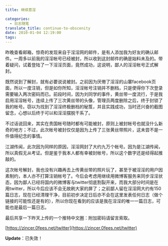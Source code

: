 ```yaml
---
title: 继续意淫

categories:
  - 日志随笔
translate_title: continue-to-obscenity
date: 2010-01-04 12:19:00
tags:
---
```


昨晚查看邮箱，惊奇的发现来自于淫淫网的邮件，是有人添加我为好友的确认邮件。一周多以前我的淫淫帐号已经被封，所以收到这封邮件的确是始料未及的。带着疑问，试着登陆了一下淫淫页面，竟然成功，这说明，鄙人的淫淫帐号正式解封。

既然说到了解封，就有必要说说被封。之前因为厌倦了淫淫的山寨facebook页面，所以一度注销，但是如你所知，淫淫帐号注销并不删档，只是使得你下次登录需要输入两次密码而已。前段时间，因为刘同学的事件，黄丝带一度流行，于是我启用淫淫帐号，连续上传了三次黄丝带的头像，管理员两度删除之后，终于封锁了我的帐号。窃以为找到了淫淫终极删档的秘笈，并且实践成功，当时还兴奋的截图留念，心想以后终于可以和淫淫摆脱干系了。

不过话说回来，其实在贵国帐号随时都有可能被封，原则上被封帐号也就没什么新奇的地方；不过，此次帐号被封仅仅是因为上传了三张黄丝带照片，这未尝不是一件值得纪念的事情。

江湖传闻，此次因为同样的原因，淫淫网封了大约九万个帐号。因为是江湖传闻，所以真假无从考证。但是鉴于我本人都有幸被封帐号，所以这个数字还是经得起推敲的。

这次帐号解封，我也没有兴趣再去上传黄丝带的照片玩了，甚至于被淫淫的用户因素制约，本人亦不打算注销帐号了。今后会考虑用继续用微博客服务来同步淫淫状态，因为鄙人已经将国内的微博客与twitter彻底割裂开来，而我大部分时间是在用twitter，所以今后应该不会无故刷大家的屏了；之前鄙人留在淫淫网大约有150篇日志，现在已经清理干净，目前初步决定日后亦不会在这里发表任何日志（做个链接的可能性还是有的），所以你现在看到的应该是我在淫淫的唯一一篇日志，可能也是最后一篇日志。

最后共享一下昨天上传的一个推特中文圈：附加密码请留言索取。

[https://zincer.0fees.net/twitter](https://zincer.0fees.net/twitter)

**Update**：已失效！
